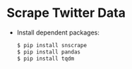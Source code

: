 # Scrape Twitter Data

* Install dependent packages:
	```bash 
	$ pip install snscrape
    $ pip install pandas
    $ pip install tqdm
	```